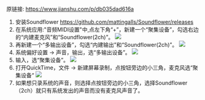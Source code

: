 原链接: https://www.jianshu.com/p/db035dad616a

1. 安装Soundflower https://github.com/mattingalls/Soundflower/releases
2. 在系统应用:"音频MIDI设置"中,点左下角“+”，新建一个“聚集设备”，勾选右边的“内建麦克风”和“Soundflower(2ch)”。
![](https://upload-images.jianshu.io/upload_images/3340229-5f9cecd4b32e3680.png?imageMogr2/auto-orient/strip|imageView2/2/w/661/format/webp)
3. 再新建一个“多输出设备”，勾选“内建输出”和“Soundflower(2ch)”。
![](https://upload-images.jianshu.io/upload_images/3340229-05bf66327a4efc75.png?imageMogr2/auto-orient/strip|imageView2/2/w/650/format/webp)
4. 系统偏好设置 -> 声音，输出，选“多输出设备”。
![](https://upload-images.jianshu.io/upload_images/3340229-1873f5ff790ba53e.png?imageMogr2/auto-orient/strip|imageView2/2/w/617/format/webp)
5. 输入，选“聚集设备”。
![](https://upload-images.jianshu.io/upload_images/3340229-41c4e568364b45be.png?imageMogr2/auto-orient/strip|imageView2/2/w/625/format/webp)
6. 打开QuickTime，文件 -> 新建屏幕录制，点按钮旁边的小三角，麦克风选“聚集设备“
![](https://upload-images.jianshu.io/upload_images/3340229-fee996eeec8c1037.png?imageMogr2/auto-orient/strip|imageView2/2/w/856/format/webp)
7. 如果想只录系统的声音，则选择点按钮旁边的小三角，选择Soundflower（2ch）就只有系统发出的声音而没有麦克风声音了。
